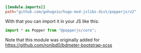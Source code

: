 ```toml
[[module.imports]]
path="github.com/gohugoio/hugo-mod-jslibs-dist/popperjs/v2"
```

With that you can import it in your JS like this:

```js
import * as Popper from "@popperjs/core";
```

Note that this module was originally added for https://github.com/ronibd0/bdmeter-bootstrap-scss
